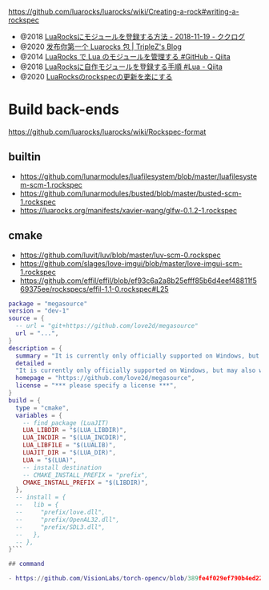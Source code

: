 https://github.com/luarocks/luarocks/wiki/Creating-a-rock#writing-a-rockspec

- @2018 [LuaRocksにモジュールを登録する方法 - 2018-11-19 - ククログ](https://www.clear-code.com/blog/2018/11/19.html)
- @2020 [发布你第一个 Luarocks 包 | TripleZ's Blog](https://blog.triplez.cn/posts/publish-your-first-luarocks-package/)
- @2014 [LuaRocks で Lua のモジュールを管理する #GitHub - Qiita](https://qiita.com/mah0x211/items/a07a2628f129285a9337)
- @2018 [LuaRocksに自作モジュールを登録する手順 #Lua - Qiita](https://qiita.com/toritori0318/items/fdd2c92caba2c003a51d)
- @2020 [LuaRocksのrockspecの更新を楽にする](https://zenn.dev/notomo/articles/luarocks-rockspec-easy-update)

# Build back-ends

https://github.com/luarocks/luarocks/wiki/Rockspec-format

## builtin

- https://github.com/lunarmodules/luafilesystem/blob/master/luafilesystem-scm-1.rockspec
- https://github.com/lunarmodules/busted/blob/master/busted-scm-1.rockspec
- https://luarocks.org/manifests/xavier-wang/glfw-0.1.2-1.rockspec

## cmake

- https://github.com/luvit/luv/blob/master/luv-scm-0.rockspec
- https://github.com/slages/love-imgui/blob/master/love-imgui-scm-1.rockspec
- https://github.com/effil/effil/blob/ef93c6a2a8b25efff85b6d4eef48811f569375ee/rockspecs/effil-1.1-0.rockspec#L25

```lua
package = "megasource"
version = "dev-1"
source = {
  -- url = "git+https://github.com/love2d/megasource"
  url = "...",
}
description = {
  summary = "It is currently only officially supported on Windows, but may also work on macOS.",
  detailed =
  "It is currently only officially supported on Windows, but may also work on macOS. It could certainly also work on Linux, but good package managers makes megasource less relevant there.",
  homepage = "https://github.com/love2d/megasource",
  license = "*** please specify a license ***",
}
build = {
  type = "cmake",
  variables = {
    -- find_package (LuaJIT)
    LUA_LIBDIR = "$(LUA_LIBDIR)",
    LUA_INCDIR = "$(LUA_INCDIR)",
    LUA_LIBFILE = "$(LUALIB)",
    LUAJIT_DIR = "$(LUA_DIR)",
    LUA = "$(LUA)",
    -- install destination
    -- CMAKE_INSTALL_PREFIX = "prefix",
    CMAKE_INSTALL_PREFIX = "$(LIBDIR)",
  },
  -- install = {
  --   lib = {
  --     "prefix/love.dll",
  --     "prefix/OpenAL32.dll",
  --     "prefix/SDL3.dll",
  --   },
  -- },
}```

## command

- https://github.com/VisionLabs/torch-opencv/blob/389fe4f029ef790b4ed22b1ac7abef3f210ebc0f/cv-scm-1.rockspec#L25
